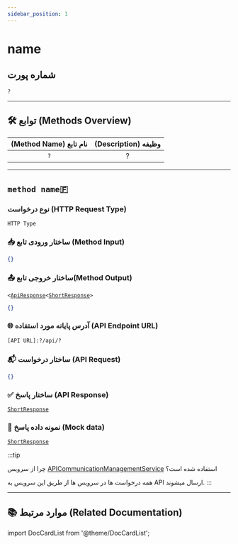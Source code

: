 ```yaml
---
sidebar_position: 1
---
```


# name

## شماره پورت

`?`

---

## 🛠 توابع (Methods Overview)

| (Method Name) نام تابع | (Description) وظیفه |
| :--------------------: | :-----------------: |
|          `?`           |          ?          |

---

## `method name`🇫

>

### نوع درخواست (HTTP Request Type)

`HTTP Type`

### 📥 ساختار ورودی تابع (Method Input)

```JSON
{}
```

### 📤 ساختار خروجی تابع(Method Output)

<div dir="ltr">

`<`[`ApiResponse`](../models/api-response.md)`<`[`ShortResponse`](../models/short-response.md)`>`

</div>

```JSON title="ResponseModel"
{}
```

### 🌐 آدرس پایانه مورد استفاده (API Endpoint URL)

```txt title="API_ROUTES.[URL Key]"
[API URL]:?/api/?
```

### 📬 ساختار درخواست (API Request)

```JSON
{}
```

### ✅ ساختار پاسخ (API Response)

[`ShortResponse`](../models/short-response.md#ساختار-model)

### 🧪 نمونه داده پاسخ (Mock data)

[`ShortResponse`](../models/short-response.md#ساختار-model)

:::tip

چرا از سرویس [APICommunicationManagementService](./api-communication-management.md) استفاده شده است؟

همه درخواست ها در سرویس ها از طریق این سرویس به API ارسال میشوند.
:::

---

## 📚 موارد مرتبط (Related Documentation)

import DocCardList from '@theme/DocCardList';

<DocCardList/>
